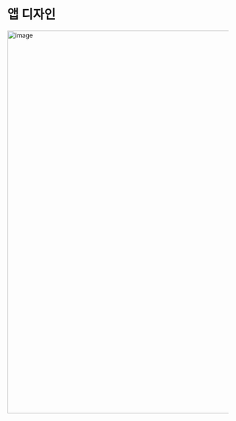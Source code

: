 


# 앱 디자인
<img width="870" alt="image" src="https://github.com/user-attachments/assets/ba402dee-5e2b-4e01-997e-1bd99d95fe66">
